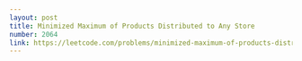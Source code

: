 ```yaml
---
layout: post
title: Minimized Maximum of Products Distributed to Any Store
number: 2064
link: https://leetcode.com/problems/minimized-maximum-of-products-distributed-to-any-store
---
```

